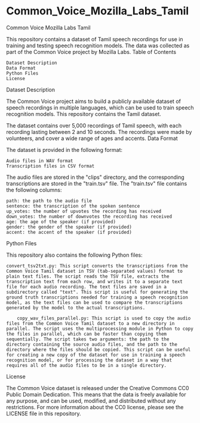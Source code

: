 # Common_Voice_Mozilla_Labs_Tamil
Common Voice Mozilla Labs Tamil

This repository contains a dataset of Tamil speech recordings for use in training and testing speech recognition models. The data was collected as part of the Common Voice project by Mozilla Labs.
Table of Contents

    Dataset Description
    Data Format
    Python Files
    License

Dataset Description

The Common Voice project aims to build a publicly available dataset of speech recordings in multiple languages, which can be used to train speech recognition models. This repository contains the Tamil dataset.

The dataset contains over 5,000 recordings of Tamil speech, with each recording lasting between 2 and 10 seconds. The recordings were made by volunteers, and cover a wide range of ages and accents.
Data Format

The dataset is provided in the following format:

    Audio files in WAV format
    Transcription files in CSV format

The audio files are stored in the "clips" directory, and the corresponding transcriptions are stored in the "train.tsv" file. The "train.tsv" file contains the following columns:

    path: the path to the audio file
    sentence: the transcription of the spoken sentence
    up_votes: the number of upvotes the recording has received
    down_votes: the number of downvotes the recording has received
    age: the age of the speaker (if provided)
    gender: the gender of the speaker (if provided)
    accent: the accent of the speaker (if provided)

Python Files

This repository also contains the following Python files:

    convert_tsv2txt.py: This script converts the transcriptions from the Common Voice Tamil dataset in TSV (tab-separated values) format to plain text files. The script reads the TSV file, extracts the transcription text from each row, and writes it to a separate text file for each audio recording. The text files are saved in a subdirectory called "text". This script is useful for generating the ground truth transcriptions needed for training a speech recognition model, as the text files can be used to compare the transcriptions generated by the model to the actual transcriptions.
    
        copy_wav_files_parallel.py: This script is used to copy the audio files from the Common Voice Tamil dataset to a new directory in parallel. The script uses the multiprocessing module in Python to copy the files in parallel, which can be faster than copying them sequentially. The script takes two arguments: the path to the directory containing the source audio files, and the path to the directory where the files should be copied. This script can be useful for creating a new copy of the dataset for use in training a speech recognition model, or for processing the dataset in a way that requires all of the audio files to be in a single directory.


License

The Common Voice dataset is released under the Creative Commons CC0 Public Domain Dedication. This means that the data is freely available for any purpose, and can be used, modified, and distributed without any restrictions. For more information about the CC0 license, please see the LICENSE file in this repository.
